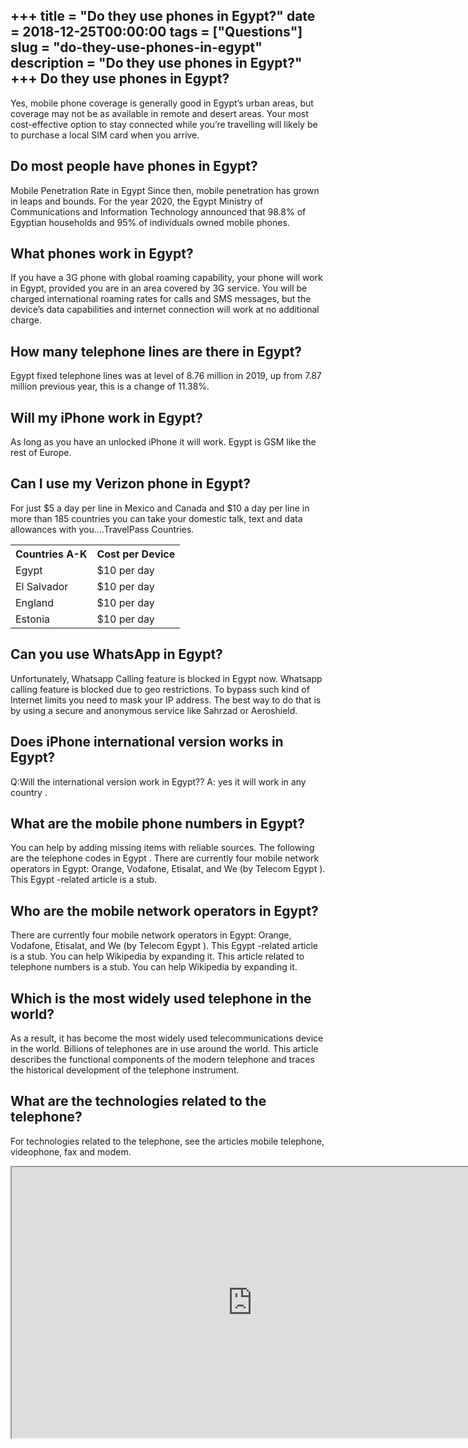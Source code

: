 +++
title = "Do they use phones in Egypt?"
date = 2018-12-25T00:00:00
tags = ["Questions"]
slug = "do-they-use-phones-in-egypt"
description = "Do they use phones in Egypt?"
+++
Do they use phones in Egypt?
----------------------------

Yes, mobile phone coverage is generally good in Egypt’s urban areas, but coverage may not be as available in remote and desert areas. Your most cost-effective option to stay connected while you’re travelling will likely be to purchase a local SIM card when you arrive.

Do most people have phones in Egypt?
------------------------------------

Mobile Penetration Rate in Egypt Since then, mobile penetration has grown in leaps and bounds. For the year 2020, the Egypt Ministry of Communications and Information Technology announced that 98.8% of Egyptian households and 95% of individuals owned mobile phones.

What phones work in Egypt?
--------------------------

If you have a 3G phone with global roaming capability, your phone will work in Egypt, provided you are in an area covered by 3G service. You will be charged international roaming rates for calls and SMS messages, but the device’s data capabilities and internet connection will work at no additional charge.

How many telephone lines are there in Egypt?
--------------------------------------------

Egypt fixed telephone lines was at level of 8.76 million in 2019, up from 7.87 million previous year, this is a change of 11.38%.

Will my iPhone work in Egypt?
-----------------------------

As long as you have an unlocked iPhone it will work. Egypt is GSM like the rest of Europe.

Can I use my Verizon phone in Egypt?
------------------------------------

For just $5 a day per line in Mexico and Canada and $10 a day per line in more than 185 countries you can take your domestic talk, text and data allowances with you….TravelPass Countries.

<table><tr><th>Countries A-K</th><th>Cost per Device</th></tr><tr><td>Egypt</td><td>$10 per day</td></tr><tr><td>El Salvador</td><td>$10 per day</td></tr><tr><td>England</td><td>$10 per day</td></tr><tr><td>Estonia</td><td>$10 per day</td></tr></table>

Can you use WhatsApp in Egypt?
------------------------------

Unfortunately, Whatsapp Calling feature is blocked in Egypt now. Whatsapp calling feature is blocked due to geo restrictions. To bypass such kind of Internet limits you need to mask your IP address. The best way to do that is by using a secure and anonymous service like Sahrzad or Aeroshield.

Does iPhone international version works in Egypt?
-------------------------------------------------

Q:Will the international version work in Egypt?? A: yes it will work in any country .

What are the mobile phone numbers in Egypt?
-------------------------------------------

You can help by adding missing items with reliable sources. The following are the telephone codes in Egypt . There are currently four mobile network operators in Egypt: Orange, Vodafone, Etisalat, and We (by Telecom Egypt ). This Egypt -related article is a stub.

Who are the mobile network operators in Egypt?
----------------------------------------------

There are currently four mobile network operators in Egypt: Orange, Vodafone, Etisalat, and We (by Telecom Egypt ). This Egypt -related article is a stub. You can help Wikipedia by expanding it. This article related to telephone numbers is a stub. You can help Wikipedia by expanding it.

Which is the most widely used telephone in the world?
-----------------------------------------------------

As a result, it has become the most widely used telecommunications device in the world. Billions of telephones are in use around the world. This article describes the functional components of the modern telephone and traces the historical development of the telephone instrument.

What are the technologies related to the telephone?
---------------------------------------------------

For technologies related to the telephone, see the articles mobile telephone, videophone, fax and modem.

<iframe allow="accelerometer; autoplay; clipboard-write; encrypted-media; gyroscope; picture-in-picture" allowfullscreen="" class="__youtube_prefs__  epyt-is-override  no-lazyload" data-no-lazy="1" data-origheight="433" data-origwidth="770" data-skipgform_ajax_framebjll="" height="433" id="_ytid_63289" loading="lazy" src="https://www.youtube.com/embed/fniJj9rg0yA?enablejsapi=1&autoplay=0&cc_load_policy=0&cc_lang_pref=&iv_load_policy=1&loop=0&modestbranding=0&rel=1&fs=1&playsinline=0&autohide=2&theme=dark&color=red&controls=1&" title="YouTube player" width="770"></iframe>